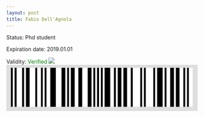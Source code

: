 ```yaml
---
layout: post
title: Fabio Dell'Agnola
---
```


Status: Phd student

Expiration date: 2019.01.01

Validity: <font color="green"> Verified</font> 
![](/members/img/Fabio_Dell'Agnola.png)
![](/members/img/bar.png)
